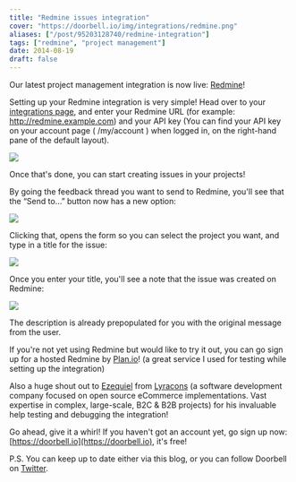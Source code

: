 ```yaml
---
title: "Redmine issues integration"
cover: "https://doorbell.io/img/integrations/redmine.png"
aliases: ["/post/95203128740/redmine-integration"]
tags: ["redmine", "project management"]
date: 2014-08-19
draft: false
---
```


Our latest project management integration is now live: [Redmine](http://www.redmine.org)!

Setting up your Redmine integration is very simple! Head over to your [integrations page](https://doorbell.io/integrations#redmine), and enter your Redmine URL (for example: http://redmine.example.com) and your API key (You can find your API key on your account page ( /my/account ) when logged in, on the right-hand pane of the default layout).

<!--more-->

![](/img/integrations/redmine/connect.png)

Once that's done, you can start creating issues in your projects!

By going the feedback thread you want to send to Redmine, you'll see that the “Send to…” button now has a new option:

![](/img/integrations/redmine/send-to.png)

Clicking that, opens the form so you can select the project you want, and type in a title for the issue:

![](/img/integrations/redmine/form.png)

Once you enter your title, you'll see a note that the issue was created on Redmine:

![](/img/integrations/redmine/notes.png)

The description is already prepopulated for you with the original message from the user.

If you're not yet using Redmine but would like to try it out, you can go sign up for a hosted Redmine by [Plan.io](https://plan.io)! (a great service I used for testing while setting up the integration)

Also a huge shout out to [Ezequiel](https://www.linkedin.com/in/ekupelian) from [Lyracons](http://www.lyracons.com) (a software development company focused on open source eCommerce implementations. Vast expertise in complex, large-scale, B2C & B2B projects) for his invaluable help testing and debugging the integration!

Go ahead, give it a whirl! If you haven't got an account yet, go sign up now: [https://doorbell.io](https://doorbell.io), it's free!

P.S. You can keep up to date either via this blog, or you can follow Doorbell on [Twitter](https://twitter.com/doorbell_io).
